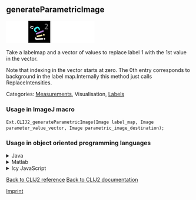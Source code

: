 ## generateParametricImage
<img src="images/mini_empty_logo.png"/><img src="images/mini_clij2_logo.png"/><img src="images/mini_empty_logo.png"/><img src="images/mini_empty_logo.png"/>

Take a labelmap and a vector of values to replace label 1 with the 1st value in the vector. 

Note that indexing in the vector starts at zero. The 0th entry corresponds to background in the label map.Internally this method just calls ReplaceIntensities.


Categories: [Measurements](https://clij.github.io/clij2-docs/reference__measurement),  Visualisation, [Labels](https://clij.github.io/clij2-docs/reference__label)

### Usage in ImageJ macro
```
Ext.CLIJ2_generateParametricImage(Image label_map, Image parameter_value_vector, Image parametric_image_destination);
```


### Usage in object oriented programming languages



<details>

<summary>
Java
</summary>
<pre class="highlight">// init CLIJ and GPU
import net.haesleinhuepf.clij2.CLIJ2;
import net.haesleinhuepf.clij.clearcl.ClearCLBuffer;
CLIJ2 clij2 = CLIJ2.getInstance();

// get input parameters
ClearCLBuffer label_map = clij2.push(label_mapImagePlus);
ClearCLBuffer parameter_value_vector = clij2.push(parameter_value_vectorImagePlus);
parametric_image_destination = clij2.create(label_map);
</pre>

<pre class="highlight">
// Execute operation on GPU
clij2.generateParametricImage(label_map, parameter_value_vector, parametric_image_destination);
</pre>

<pre class="highlight">
// show result
parametric_image_destinationImagePlus = clij2.pull(parametric_image_destination);
parametric_image_destinationImagePlus.show();

// cleanup memory on GPU
clij2.release(label_map);
clij2.release(parameter_value_vector);
clij2.release(parametric_image_destination);
</pre>

</details>



<details>

<summary>
Matlab
</summary>
<pre class="highlight">% init CLIJ and GPU
clij2 = init_clatlab();

% get input parameters
label_map = clij2.pushMat(label_map_matrix);
parameter_value_vector = clij2.pushMat(parameter_value_vector_matrix);
parametric_image_destination = clij2.create(label_map);
</pre>

<pre class="highlight">
% Execute operation on GPU
clij2.generateParametricImage(label_map, parameter_value_vector, parametric_image_destination);
</pre>

<pre class="highlight">
% show result
parametric_image_destination = clij2.pullMat(parametric_image_destination)

% cleanup memory on GPU
clij2.release(label_map);
clij2.release(parameter_value_vector);
clij2.release(parametric_image_destination);
</pre>

</details>



<details>

<summary>
Icy JavaScript
</summary>
<pre class="highlight">// init CLIJ and GPU
importClass(net.haesleinhuepf.clicy.CLICY);
importClass(Packages.icy.main.Icy);

clij2 = CLICY.getInstance();

// get input parameters
label_map_sequence = getSequence();
label_map = clij2.pushSequence(label_map_sequence);
parameter_value_vector_sequence = getSequence();
parameter_value_vector = clij2.pushSequence(parameter_value_vector_sequence);
parametric_image_destination = clij2.create(label_map);
</pre>

<pre class="highlight">
// Execute operation on GPU
clij2.generateParametricImage(label_map, parameter_value_vector, parametric_image_destination);
</pre>

<pre class="highlight">
// show result
parametric_image_destination_sequence = clij2.pullSequence(parametric_image_destination)
Icy.addSequence(parametric_image_destination_sequence);
// cleanup memory on GPU
clij2.release(label_map);
clij2.release(parameter_value_vector);
clij2.release(parametric_image_destination);
</pre>

</details>



[Back to CLIJ2 reference](https://clij.github.io/clij2-docs/reference)
[Back to CLIJ2 documentation](https://clij.github.io/clij2-docs)

[Imprint](https://clij.github.io/imprint)
